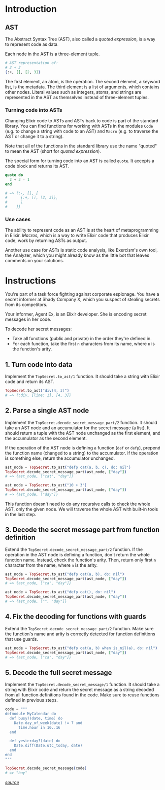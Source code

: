 # Introduction

## AST

The Abstract Syntax Tree (AST), also called a _quoted expression_, is a way to represent code as data.

Each node in the AST is a three-element tuple.

```elixir
# AST representation of:
# 2 + 3
{:+, [], [2, 3]}
```

The first element, an atom, is the operation. The second element, a keyword list, is the metadata. The third element is a list of arguments, which contains other nodes. Literal values such as integers, atoms, and strings are represented in the AST as themselves instead of three-element tuples.

### Turning code into ASTs

Changing Elixir code to ASTs and ASTs back to code is part of the standard library. You can find functions for working with ASTs in the modules `Code` (e.g. to change a string with code to an AST) and `Macro` (e.g. to traverse the AST or change it to a string).

Note that all of the functions in the standard library use the name "quoted" to mean the AST (short for _quoted expression_).

The special form for turning code into an AST is called `quote`. It accepts a code block and returns its AST.

```elixir
quote do
  2 + 3 - 1
end

# => {:-, [], [
#      {:+, [], [2, 3]},
#      1
#    ]}
```

### Use cases

The ability to represent code as an AST is at the heart of metaprogramming in Elixir. _Macros_, which is a way to write Elixir code that produces Elixir code, work by returning ASTs as output.

Another use case for ASTs is static code analysis, like Exercism's own tool, the Analyzer, which you might already know as the little bot that leaves comments on your solutions.

# Instructions

You're part of a task force fighting against corporate espionage. You have a secret informer at Shady Company X, which you suspect of stealing secrets from its competitors.

Your informer, Agent Ex, is an Elixir developer. She is encoding secret messages in her code.

To decode her secret messages:

- Take all functions (public and private) in the order they're defined in.
- For each function, take the first `n` characters from its name, where `n` is the function's arity.

## 1. Turn code into data

Implement the `TopSecret.to_ast/1` function. It should take a string with Elixir code and return its AST.

```elixir
TopSecret.to_ast("div(4, 3)")
# => {:div, [line: 1], [4, 3]}
```

## 2. Parse a single AST node

Implement the `TopSecret.decode_secret_message_part/2` function. It should take an AST node and an accumulator for the secret message (a list). It should return a tuple with the AST node unchanged as the first element, and the accumulator as the second element.

If the operation of the AST node is defining a function (`def` or `defp`), prepend the function name (changed to a string) to the accumulator. If the operation is something else, return the accumulator unchanged.

```elixir
ast_node = TopSecret.to_ast("defp cat(a, b, c), do: nil")
TopSecret.decode_secret_message_part(ast_node, ["day"])
# => {ast_node, ["cat", "day"]}

ast_node = TopSecret.to_ast("10 + 3")
TopSecret.decode_secret_message_part(ast_node, ["day"])
# => {ast_node, ["day"]}
```

This function doesn't need to do any recursive calls to check the whole AST, only the given node. We will traverse the whole AST with built-in tools in the last step.

## 3. Decode the secret message part from function definition

Extend the `TopSecret.decode_secret_message_part/2` function. If the operation in the AST node is defining a function, don't return the whole function name. Instead, check the function's arity. Then, return only first `n` character from the name, where `n` is the arity.

```elixir
ast_node = TopSecret.to_ast("defp cat(a, b), do: nil")
TopSecret.decode_secret_message_part(ast_node, ["day"])
# => {ast_node, ["ca", "day"]}

ast_node = TopSecret.to_ast("defp cat(), do: nil")
TopSecret.decode_secret_message_part(ast_node, ["day"])
# => {ast_node, ["", "day"]}
```

## 4. Fix the decoding for functions with guards

Extend the `TopSecret.decode_secret_message_part/2` function. Make sure the function's name and arity is correctly detected for function definitions that use guards.

```elixir
ast_node = TopSecret.to_ast("defp cat(a, b) when is_nil(a), do: nil")
TopSecret.decode_secret_message_part(ast_node, ["day"])
# => {ast_node, ["ca", "day"]}
```

## 5. Decode the full secret message

Implement the `TopSecret.decode_secret_message/1` function. It should take a string with Elixir code and return the secret message as a string decoded from all function definitions found in the code. Make sure to reuse functions defined in previous steps.

```elixir
code = """
defmodule MyCalendar do
  def busy?(date, time) do
    Date.day_of_week(date) != 7 and
      time.hour in 10..16
  end

  def yesterday?(date) do
    Date.diff(Date.utc_today, date)
  end
end
"""

TopSecret.decode_secret_message(code)
# => "buy"
```

[_source_](https://exercism.org/tracks/elixir/exercises/top-secret)
